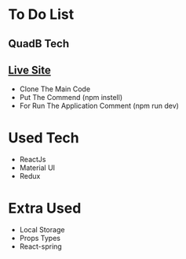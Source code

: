 # To Do List

## QuadB Tech


## [Live Site](https://quad-b-to-do-list.vercel.app/)

- Clone The Main Code 
- Put The Commend (npm instell)
- For Run The Application Comment (npm run dev)

# Used Tech

- ReactJs
- Material UI
- Redux

# Extra Used

- Local Storage
- Props Types
- React-spring